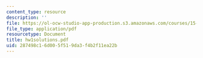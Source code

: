 ```yaml
---
content_type: resource
description: ''
file: https://ol-ocw-studio-app-production.s3.amazonaws.com/courses/15-063-communicating-with-data-summer-2003/287498c16d005f519da3f4b2f11ea22b_hw1solutions.pdf
file_type: application/pdf
resourcetype: Document
title: hw1solutions.pdf
uid: 287498c1-6d00-5f51-9da3-f4b2f11ea22b
---
```

